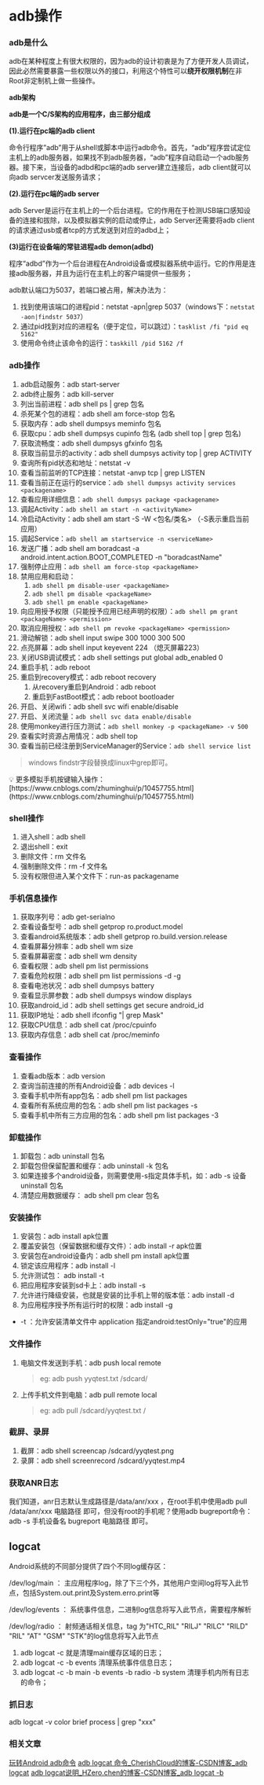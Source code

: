 # adb操作

### adb是什么

adb在某种程度上有很大权限的，因为adb的设计初衷是为了方便开发人员调试，因此必然需要暴露一些权限以外的接口，利用这个特性可以**绕开权限机制**在非Root非定制机上做一些操作。

**adb架构**

**adb是一个C/S架构的应用程序，由三部分组成**

**(1).运行在pc端的adb client**

命令行程序”adb”用于从shell或脚本中运行adb命令。首先，“adb”程序尝试定位主机上的adb服务器，如果找不到adb服务器，“adb”程序自动启动一个adb服务器。接下来，当设备的adbd和pc端的adb server建立连接后，adb client就可以向adb servcer发送服务请求；

**(2).运行在pc端的adb server**

adb Server是运行在主机上的一个后台进程。它的作用在于检测USB端口感知设备的连接和拔除，以及模拟器实例的启动或停止，adb Server还需要将adb client的请求通过usb或者tcp的方式发送到对应的adbd上；

**(3)运行在设备端的常驻进程adb demon(adbd)**

程序“adbd”作为一个后台进程在Android设备或模拟器系统中运行。它的作用是连接adb服务器，并且为运行在主机上的客户端提供一些服务；

adb默认端口为5037，若端口被占用，解决办法为：

1. 找到使用该端口的进程pid：netstat -apn|grep 5037（windows下：`netstat -aon|findstr 5037`）
2. 通过pid找到对应的进程名（便于定位，可以跳过）：`tasklist /fi "pid eq 5162"`
3. 使用命令终止该命令的运行：`taskkill /pid 5162 /f`

### adb操作

1. adb启动服务：adb start-server
2. adb终止服务：adb kill-server
3. 列出当前进程：adb shell ps | grep 包名
4. 杀死某个包的进程：adb shell am force-stop 包名
5. 获取内存：adb shell dumpsys meminfo 包名
6. 获取cpu：adb shell dumpsys cupinfo 包名 (adb shell top | grep 包名)
7. 获取流畅度：adb shell dumpsys gfxinfo 包名
8. 获取当前显示的activity：adb shell dumpsys activity top | grep ACTIVITY
9. 查询所有pid状态和地址：netstat -v
10. 查看当前监听的TCP连接：netstat -anvp tcp | grep LISTEN
11. 查看当前正在运行的service：`adb shell dumpsys activity services <packagename>`
12. 查看应用详细信息：`adb shell dumpsys package <packagename>`
13. 调起Activity：`adb shell am start -n <activityName>`
14. 冷启动Activity：adb shell am start -S -W <包名/类名> （-S表示重启当前应用）
15. 调起Service：`adb shell am startservice -n <serviceName>`
16. 发送广播：adb shell am boradcast -a android.intent.action.BOOT_COMPLETED -n "boradcastName"
17. 强制停止应用：`adb shell am force-stop <packageName>`
18. 禁用应用和启动：
    1. `adb shell pm disable-user <packageName>`
    2. `adb shell pm disable <packageName>`
    3. `adb shell pm enable <packageName>`
19. 向应用授予权限（只能授予应用已经声明的权限）：`adb shell pm grant <packageName> <permission>`
20. 取消应用授权：`adb shell pm revoke <packageName> <permission>`
21. 滑动解锁：adb shell input swipe 300 1000 300 500
22. 点亮屏幕：adb shell input keyevent 224 （熄灭屏幕223）
23. 关闭USB调试模式：adb shell settings put global adb_enabled 0
24. 重启手机：adb reboot
25. 重启到recovery模式：adb reboot recovery
    1. 从recovery重启到Android：adb reboot
    2. 重启到FastBoot模式：adb reboot bootloader
26. 开启、关闭wifi：adb shell svc wifi enable/disable
27. 开启、关闭流量：`adb shell svc data enable/disable`
28. 使用monkey进行压力测试：`adb shell monkey -p <packageName> -v 500`
29. 查看实时资源占用情况：adb shell top
30. 查看当前已经注册到ServiceManager的Service：`adb shell service list`

> windows findstr字段替换成linux中grep即可。 

<aside>
💡 更多模拟手机按键输入操作：[https://www.cnblogs.com/zhuminghui/p/10457755.html](https://www.cnblogs.com/zhuminghui/p/10457755.html)

</aside>

### shell操作

1. 进入shell：adb shell
2. 退出shell：exit
3. 删除文件：rm 文件名
4. 强制删除文件：rm -f 文件名
5. 没有权限但进入某个文件下：run-as packagename

### 手机信息操作

1. 获取序列号：adb get-serialno
2. 查看设备型号：adb shell getprop ro.product.model
3. 查看android系统版本：adb shell getprop ro.build.version.release
4. 查看屏幕分辨率：adb shell wm size
5. 查看屏幕密度：adb shell wm density
6. 查看权限：adb shell pm list permissions
7. 查看危险权限：adb shell pm list permissions -d -g
8. 查看电池状况：adb shell dumpsys battery
9. 查看显示屏参数：adb shell dumpsys window displays
10. 获取android_id：adb shell settings get secure android_id
11. 获取IP地址：adb shell ifconfig "| grep Mask"
12. 获取CPU信息：adb shell cat /proc/cpuinfo
13. 获取内存信息：adb shell cat /proc/meminfo

### 查看操作

1. 查看adb版本：adb version
2. 查询当前连接的所有Android设备：adb devices -l
3. 查看手机中所有app包名：adb shell pm list packages
4. 查看所有系统应用的包名：adb shell pm list packages -s
5. 查看手机中所有三方应用的包名：adb shell pm list packages -3

### 卸载操作

1. 卸载包：adb uninstall 包名
2. 卸载包但保留配置和缓存：adb uninstall -k 包名
3. 如果连接多个android设备，则需要使用-s指定具体手机，如：adb -s 设备 uninstall 包名
4. 清楚应用数据缓存： adb shell pm clear 包名

### 安装操作

1. 安装包：adb install apk位置
2. 覆盖安装包（保留数据和缓存文件）：adb install -r apk位置
3. 安装包在android设备内：adb shell pm install apk位置
4. 锁定该应用程序：adb install -l 
5. 允许测试包： adb install -t 
6. 把应用程序安装到sd卡上：adb install -s
7. 允许进行降级安装，也就是安装的比手机上带的版本低：adb install -d 
8. 为应用程序授予所有运行时的权限：adb install -g 

- -t ：允许安装清单文件中 application 指定android:testOnly="true"的应用

### 文件操作

1. 电脑文件发送到手机：adb push local remote
    
    > eg: adb push yyqtest.txt /sdcard/
    > 
2. 上传手机文件到电脑：adb pull remote local
    
    > eg: adb pull /sdcard/yyqtest.txt /
    > 

### 截屏、录屏

1. 截屏：adb shell screencap /sdcard/yyqtest.png
2. 录屏：adb shell screenrecord /sdcard/yyqtest.mp4

### 获取ANR日志
我们知道，anr日志默认生成路径是/data/anr/xxx ，在root手机中使用adb pull /data/anr/xxx 电脑路径 即可，但没有root的手机呢？使用adb bugreport命令：adb -s 手机设备名 bugreport 电脑路径 即可。

##  logcat

Android系统的不同部分提供了四个不同log缓存区：

/dev/log/main ： 主应用程序log，除了下三个外，其他用户空间log将写入此节点，包括System.out.print及System.erro.print等

/dev/log/events ： 系统事件信息，二进制log信息将写入此节点，需要程序解析

/dev/log/radio ： 射频通话相关信息，tag 为"HTC_RIL" "RILJ" "RILC" "RILD" "RIL" "AT" "GSM" "STK"的log信息将写入此节点
1. adb logcat -c 就是清理main缓存区域的日志；
2. adb logcat -c -b events 清理系统事件信息日志；
3. adb logcat -c -b main -b events -b radio -b system 清理手机内所有日志的命令；

### 抓日志
adb logcat -v color brief process | grep "xxx"

### 相关文章

[玩转Android adb命令](https://mp.weixin.qq.com/s/tlWQdThXzEPVACG4047eLw)
[adb logcat 命令_CherishCloud的博客-CSDN博客_adb logcat](https://blog.csdn.net/zhaohuih/article/details/106905219)
[adb logcat说明_HZero.chen的博客-CSDN博客_adb logcat -b](https://blog.csdn.net/jasonactions/article/details/108683379)
